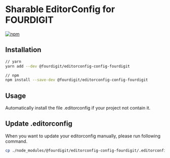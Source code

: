 # Sharable EditorConfig for FOURDIGIT

[![npm](https://img.shields.io/npm/v/@fourdigit/editorconfig-config-fourdigit.svg)](https://www.npmjs.com/package/@fourdigit/editorconfig-config-fourdigit)

## Installation

```sh
// yarn
yarn add --dev @fourdigit/editorconfig-config-fourdigit

// npm
npm install --save-dev @fourdigit/editorconfig-config-fourdigit
```

## Usage

Automatically install the file .editorconfig if your project not contain it.

## Update .editorconfig

When you want to update your editorconfig manually, please run following command.

```sh
cp ./node_modules/@fourdigit/editorconfig-config-fourdigit/.editorconfig .editorconfig
```
